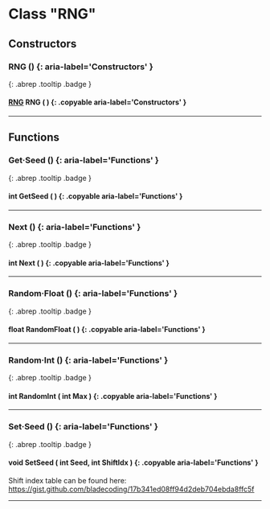 # Class "RNG"
## Constructors
### RNG () {: aria-label='Constructors' }
[ ](#){: .abrep .tooltip .badge }
#### [RNG](../RNG) RNG ( ) {: .copyable aria-label='Constructors' }

___ 
## Functions
### Get·Seed () {: aria-label='Functions' }
[ ](#){: .abrep .tooltip .badge }
#### int GetSeed ( ) {: .copyable aria-label='Functions' }

___ 
### Next () {: aria-label='Functions' }
[ ](#){: .abrep .tooltip .badge }
#### int Next ( ) {: .copyable aria-label='Functions' }

___ 
### Random·Float () {: aria-label='Functions' }
[ ](#){: .abrep .tooltip .badge }
#### float RandomFloat ( ) {: .copyable aria-label='Functions' }

___ 
### Random·Int () {: aria-label='Functions' }
[ ](#){: .abrep .tooltip .badge }
#### int RandomInt ( int Max ) {: .copyable aria-label='Functions' }

___ 
### Set·Seed () {: aria-label='Functions' }
[ ](#){: .abrep .tooltip .badge }
#### void SetSeed ( int Seed, int ShiftIdx ) {: .copyable aria-label='Functions' }

Shift index table can be found here: https://gist.github.com/bladecoding/17b341ed08ff94d2deb704ebda8ffc5f
___ 
